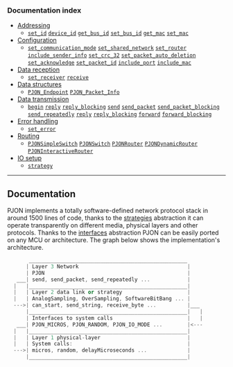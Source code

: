 
### Documentation index
- [Addressing](/documentation/addressing.md)
  - [`set_id`](/documentation/addressing.md#local-mode) [`device_id`](/documentation/addressing.md#local-mode) [`get_bus_id`](/documentation/addressing.md#shared-mode) [`set_bus_id`](/documentation/addressing.md#shared-mode) [`get_mac`](/documentation/addressing.md#get-or-set-hardware-identifier) [`set_mac`](/documentation/addressing.md#get-or-set-hardware-identifier)
- [Configuration](/documentation/configuration.md)
  - [`set_communication_mode`](/documentation/configuration.md#communication-mode) [`set_shared_network`](/documentation/configuration.md#network-mode) [`set_router`](/documentation/configuration.md#router-mode) [`include_sender_info`](/documentation/configuration.md#sender-information) [`set_crc_32`](/documentation/configuration.md#crc-configuration) [`set_packet_auto_deletion`](/documentation/configuration.md#packet-handling) [`set_acknowledge`](/documentation/configuration.md#acknowledgement) [`set_packet_id`](/documentation/configuration.md#packet-identification) [`include_port`](/documentation/configuration.md#network-service-identification) [`include_mac`](/documentation/configuration.md#hardware-identification)
- [Data reception](/documentation/data-reception.md)
  - [`set_receiver`](/documentation/data-reception.md#data-reception) [`receive`](/documentation/data-reception.md#data-reception)
- [Data structures](/documentation/data-structures.md)
  - [`PJON_Endpoint`](/documentation/data-structures.md#pjon_endpoint) [`PJON_Packet_Info`](/documentation/data-structures.md#pjon_packet_info)
- [Data transmission](/documentation/data-transmission.md)
  - [`begin`](/documentation/data-transmission.md#begin) [`reply`](/documentation/data-transmission.md#reply) [`reply_blocking`](/documentation/data-transmission.md#reply_blocking) [`send`](/documentation/data-transmission.md#send) [`send_packet`](/documentation/data-transmission.md#send_packet) [`send_packet_blocking`](/documentation/data-transmission.md#send_packet_blocking) [`send_repeatedly`](/documentation/data-transmission.md#send_repeatedly) [`reply`](/documentation/data-transmission.md#reply) [`reply_blocking`](/documentation/data-transmission.md#reply_blocking) [`forward`](/documentation/data-transmission.md#forward) [`forward_blocking`](/documentation/data-transmission.md#forward_blocking)
- [Error handling](/documentation/error-handling.md)
  - [`set_error`](/documentation/error-handling.md#error-handling)
- [Routing](/documentation/routing.md)
   - [`PJONSimpleSwitch`](/documentation/routing.md#simpleswitch) [`PJONSwitch`](/documentation/routing.md#switch) [`PJONRouter`](/documentation/routing.md#router) [`PJONDynamicRouter`](/documentation/routing.md#dynamicrouter) [`PJONInteractiveRouter`](/documentation/routing.md#interactiverouter)
- [IO setup](/documentation/io-setup.md)
   - [`strategy`](/documentation/io-setup.md#io-setup)
---

## Documentation
PJON implements a totally software-defined network protocol stack in around 1500 lines of code, thanks to the [strategies](/src/strategies/README.md) abstraction it can operate transparently on different media, physical layers and other protocols. Thanks to the [interfaces](/src/interfaces/README.md) abstraction PJON can be easily ported on any MCU or architecture. The graph below shows the implementation's architecture.

```cpp
       ___________________________________________________
      | Layer 3 Network                                   |
      | PJON                                              |
   ___| send, send_packet, send_repeatedly ...            |
  |   |___________________________________________________|
  |   | Layer 2 data link or strategy                     |
  |   | AnalogSampling, OverSampling, SoftwareBitBang ... |
  --->| can_start, send_string, receive_byte ...          |___   
      |___________________________________________________|   |
      | Interfaces to system calls                        |   |
   ___| PJON_MICROS, PJON_RANDOM, PJON_IO_MODE ...        |<---
  |   |___________________________________________________|
  |   | Layer 1 physical-layer                            |
  |   | System calls:                                     |
  --->| micros, random, delayMicroseconds ...             |
      |___________________________________________________|
```
